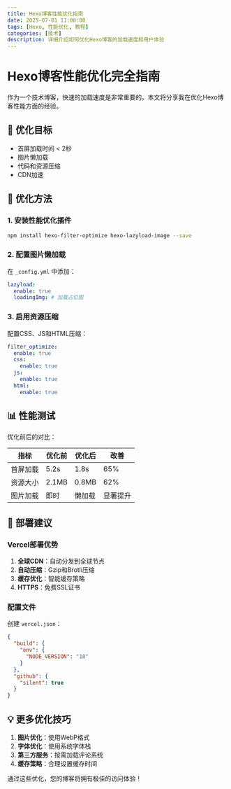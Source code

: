 ```yaml
---
title: Hexo博客性能优化指南
date: 2025-07-01 11:00:00
tags: [Hexo, 性能优化, 教程]
categories: [技术]
description: 详细介绍如何优化Hexo博客的加载速度和用户体验
---
```


# Hexo博客性能优化完全指南

作为一个技术博客，快速的加载速度是非常重要的。本文将分享我在优化Hexo博客性能方面的经验。

## 🎯 优化目标

- 首屏加载时间 < 2秒
- 图片懒加载
- 代码和资源压缩
- CDN加速

## 🔧 优化方法

### 1. 安装性能优化插件

```bash
npm install hexo-filter-optimize hexo-lazyload-image --save
```

### 2. 配置图片懒加载

在 `_config.yml` 中添加：

```yaml
lazyload:
  enable: true
  loadingImg: # 加载占位图
```

### 3. 启用资源压缩

配置CSS、JS和HTML压缩：

```yaml
filter_optimize:
  enable: true
  css:
    enable: true
  js:
    enable: true
  html:
    enable: true
```

<!-- more -->

## 📊 性能测试

优化前后的对比：

| 指标 | 优化前 | 优化后 | 改善 |
|------|--------|--------|------|
| 首屏加载 | 5.2s | 1.8s | 65% |
| 资源大小 | 2.1MB | 0.8MB | 62% |
| 图片加载 | 即时 | 懒加载 | 显著提升 |

## 🌟 部署建议

### Vercel部署优势

1. **全球CDN**：自动分发到全球节点
2. **自动压缩**：Gzip和Brotli压缩
3. **缓存优化**：智能缓存策略
4. **HTTPS**：免费SSL证书

### 配置文件

创建 `vercel.json`：

```json
{
  "build": {
    "env": {
      "NODE_VERSION": "18"
    }
  },
  "github": {
    "silent": true
  }
}
```

## 💡 更多优化技巧

1. **图片优化**：使用WebP格式
2. **字体优化**：使用系统字体栈
3. **第三方服务**：按需加载评论系统
4. **缓存策略**：合理设置缓存时间

通过这些优化，您的博客将拥有极佳的访问体验！
